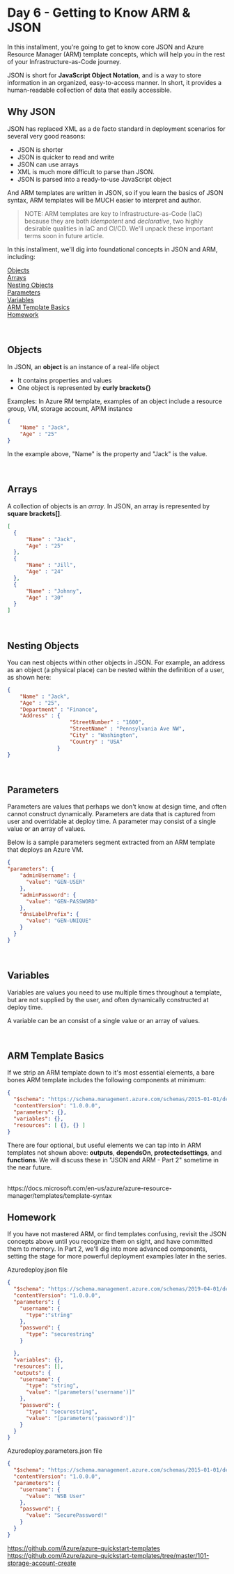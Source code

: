 # Day 6 - Getting to Know ARM & JSON

In this installment, you're going to get to know core JSON and Azure Resource Manager (ARM) template concepts, which will help you in the rest of your Infrastructure-as-Code journey.

JSON is short for **JavaScript Object Notation**, and is a way to store information in an organized, easy-to-access manner. In short, it provides a human-readable collection of data that easily accessible.

## Why JSON

JSON has replaced XML as a de facto standard in deployment scenarios for several very good reasons:

- JSON is shorter
- JSON is quicker to read and write
- JSON can use arrays
- XML is much more difficult to parse than JSON.
- JSON is parsed into a ready-to-use JavaScript object

And ARM templates are written in JSON, so if you learn the basics of JSON syntax, ARM templates will be MUCH easier to interpret and author. 

> NOTE: ARM templates are key to Infrastructure-as-Code (IaC) because they are both *idempotent* and *declarative*, two highly desirable qualities in IaC and CI/CD. We'll unpack these important terms soon in future article.

In this installment, we'll dig into foundational concepts in JSON and ARM, including:

[Objects](#objects)<br />
[Arrays](#arrays)<br />
[Nesting Objects](#nesting-objects)<br />
[Parameters](#parameters)<br />
[Variables](#variables)<br />
[ARM Template Basics](#arm-template-basics)<br />
[Homework](#homework)<br />

<br />

## Objects

In JSON, an **object** is an instance of a real-life object

- It contains properties and values 
- One object is represented by **curly brackets{}**

Examples: In Azure RM template, examples of an object include a resource group, VM, storage account, APIM instance  

``` JSON
{
    "Name" : "Jack",
    "Age" : "25"
}
```

In the example above, "Name" is the property and "Jack" is the value. 

<br />

## Arrays

A collection of objects is an *array*. In JSON, an array is  represented by **square brackets[]**.

``` JSON
[
  {
      "Name" : "Jack",
      "Age" : "25"
  },
  {
      "Name" : "Jill",
      "Age" : "24"
  },
  {
      "Name" : "Johnny",
      "Age" : "30"
  }
]
```

<br />

## Nesting Objects

You can nest objects within other objects in JSON. For example, an address as an object (a physical place) can be nested within the definition of a user, as shown here:

``` JSON
{
    "Name" : "Jack",
    "Age" : "25",
    "Department" : "Finance",
    "Address" : {
                    "StreetNumber" : "1600",
                    "StreetName" : "Pennsylvania Ave NW",
                    "City" : "Washington",
                    "Country" : "USA"
                }
}
```

<br />

## Parameters

Parameters are values that perhaps we don't know at design time, and often cannot construct dynamically. Parameters are data that is captured from user and overridable at deploy time. A parameter may consist of a single value or an array of values.

Below is a sample parameters segment extracted from an ARM template that deploys an Azure VM.

``` JSON
{
"parameters": {
    "adminUsername": {
      "value": "GEN-USER"
    },
    "adminPassword": {
      "value": "GEN-PASSWORD"
    },
    "dnsLabelPrefix": {
      "value": "GEN-UNIQUE"
    }
  }
}
```

<br />

## Variables

Variables are values you need to use multiple times throughout a template, but are not supplied by the user, and often dynamically constructed at deploy time. 

A variable can be an consist of a single value or an array of values.

<br />

## ARM Template Basics

If we strip an ARM template down to it's most essential elements, a bare bones ARM template includes the following components at minimum:

``` JSON
{
  "$schema": "https://schema.management.azure.com/schemas/2015-01-01/deploymentTemplate.json#",
  "contentVersion": "1.0.0.0",
  "parameters": {},
  "variables": {},
  "resources": [ {}, {} ]
}
```

There are four optional, but useful elements we can tap into in ARM templates not shown above: **outputs**, **dependsOn**, **protectedsettings**, and **functions**. We will discuss these in "JSON and ARM - Part 2" sometime in the near future.

<br />
https://docs.microsoft.com/en-us/azure/azure-resource-manager/templates/template-syntax

<br />

## Homework

If you have not mastered ARM, or find templates confusing, revisit the JSON concepts above until you recognize them on sight, and have committed them to memory. In Part 2, we'll dig into more advanced components, setting the stage for more powerful deployment examples later in the series.

Azuredeploy.json file
```JSON
{
  "$schema": "https://schema.management.azure.com/schemas/2019-04-01/deploymentTemplate.json#",
  "contentVersion": "1.0.0.0",
  "parameters": {
    "username": {
      "type":"string"
    },
    "password": {
      "type": "securestring"
    }

  },
  "variables": {},
  "resources": [],
  "outputs": {
    "username": {
      "type": "string",
      "value": "[parameters('username')]"
    },
    "password": {
      "type": "securestring",
      "value": "[parameters('password')]"
    }
  }
}

```
Azuredeploy.parameters.json file

```JSON
{
  "$schema": "https://schema.management.azure.com/schemas/2015-01-01/deploymentParameters.json#",
  "contentVersion": "1.0.0.0",
  "parameters": {
    "username": {
      "value": "WSB User"
    },
    "password": {
      "value": "SecurePassword!"
    }
  }
}
```

https://github.com/Azure/azure-quickstart-templates
<br/>
https://github.com/Azure/azure-quickstart-templates/tree/master/101-storage-account-create
